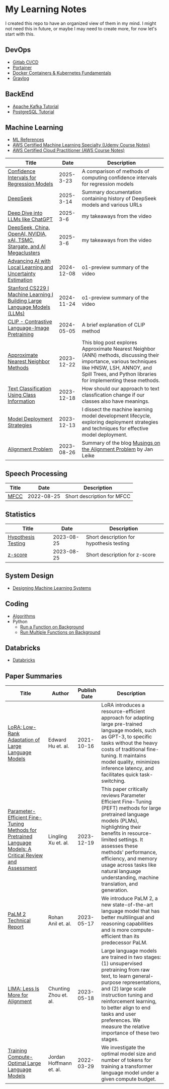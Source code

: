 # My Learning Notes

I created this repo to have an organized view of them in my mind. I might not need this in future, or maybe I may need to create more, for now let's start with this.

## DevOps

- [Gitlab CI/CD](./devops/gitlab-ci-cd.md)
- [Portainer](./devops/portainer.md)
- [Docker Containers & Kubernetes Fundamentals](./devops/docker_kubernetes/README.md)
- [Graylog](./devops/graylog.md)

## BackEnd

- [Apache Kafka Tutorial](./backend/kafka.md)
- [PostgreSQL Tutorial](./backend/postgresql.md)

## Machine Learning

- [ML References](./machine_learning/references.md)
- [AWS Certified Machine Learning Specialty (Udemy Course Notes)](./machine_learning/udemy-aws-mls-c01/README.md)
- [AWS Certified Cloud Practitioner (AWS Course Notes)](./machine_learning/aws-clf-c02/README.md)

| Title                                                                                                                            | Date       | Description                                                                                                                                                                                                      |
| -------------------------------------------------------------------------------------------------------------------------------- | ---------- | ---------------------------------------------------------------------------------------------------------------------------------------------------------------------------------------------------------------- |
| [Confidence Intervals for Regression Models](./machine_learning/regression_confidence.md)                                        | 2025-3-23  | A comparison of methods of computing confidence intervals for regression models                                                                                                                                  |
| [DeepSeek](./machine_learning/deepseek.md)                                                                                       | 2025-3-14  | Summary documentation containing history of DeepSeek models and various URLs                                                                                                                                     |
| [Deep Dive into LLMs like ChatGPT](./machine_learning/andrej_karpathy_llm_deepdive.md)                                           | 2025-3-6   | my takeaways from the video                                                                                                                                                                                      |
| [DeepSeek, China, OpenAI, NVIDIA, xAI, TSMC, Stargate, and AI Megaclusters](./machine_learning/lex_friedman_deepseek.md)         | 2025-3-6   | my takeaways from the video                                                                                                                                                                                      |
| [Advancing AI with Local Learning and Uncertainty Estimation](./machine_learning/test_time_adaptation.md)                        | 2024-12-08 | o1-preview summary of the video                                                                                                                                                                                  |
| [Stanford CS229 I Machine Learning I Building Large Language Models (LLMs)](./machine_learning/standford_cs229_building_llms.md) | 2024-11-24 | o1-preview summary of the video                                                                                                                                                                                  |
| [CLIP - Contrastive Language-Image Pretraining](./machine_learning/clip.md)                                                      | 2024-05-05 | A brief explanation of CLIP method                                                                                                                                                                               |
| [Approximate Nearest Neighbor Methods](./machine_learning/approximate-nearest-neighbor.md)                                       | 2023-12-22 | This blog post explores Approximate Nearest Neighbor (ANN) methods, discussing their importance, various techniques like HNSW, LSH, ANNOY, and Spill Trees, and Python libraries for implementing these methods. |
| [Text Classification Using Class Information](./machine_learning/text-classification.md)                                         | 2023-12-18 | How should our approach to text classfication change if our classes also have meanings.                                                                                                                          |
| [Model Deployment Strategies](./machine_learning/model-deployment-strategies.md)                                                 | 2023-12-13 | I dissect the machine learning model development lifecycle, exploring deployment strategies and techniques for effective model deployment.                                                                       |
| [Alignment Problem](./machine_learning/alignment_problem.md)                                                                     | 2023-08-26 | Summary of the blog [Musings on the Alignment Problem](https://aligned.substack.com/) by Jan Leike                                                                                                               |

## Speech Processing

| Title                                | Date       | Description                |
| ------------------------------------ | ---------- | -------------------------- |
| [MFCC](./speech_processing//mfcc.md) | 2022-08-25 | Short description for MFCC |

## Statistics

| Title                                                    | Date       | Description                              |
| -------------------------------------------------------- | ---------- | ---------------------------------------- |
| [Hypothesis Testing](./statistics/hypothesis-testing.md) | 2023-08-25 | Short description for hypothesis testing |
| [z-score](./statistics/z-score/z-score.md)               | 2023-08-25 | Short description for z-score            |

## System Design

- [Designing Machine Learning Systems](./system/chip_huyen.md)

## Coding

- [Algorithms](https://github.com/gsamil/algorithms/)
- Python
    - [Run a Function on Background](./python/run_on_background.py)
    - [Run Multiple Functions on Background](./python/run_on_background_mult.py)

## Databricks
    
- [Databricks](./databricks/readme.md)

## Paper Summaries

| Title                                                                                                                            | Author                  | Publish Date | Description                                                                                                                                                                                                                                                                                                                                     |
| -------------------------------------------------------------------------------------------------------------------------------- | ----------------------- | ------------ | ----------------------------------------------------------------------------------------------------------------------------------------------------------------------------------------------------------------------------------------------------------------------------------------------------------------------------------------------- |
| [LoRA: Low-Rank Adaptation of Large Language Models](./paper/lora-2021.md)                                                       | Edward Hu et. al.       | 2021-10-16   | LoRA introduces a resource-efficient approach for adapting large pre-trained language models, such as GPT-3, to specific tasks without the heavy costs of traditional fine-tuning. It maintains model quality, minimizes inference latency, and facilitates quick task-switching.                                                               |
| [Parameter-Efficient Fine-Tuning Methods for Pretrained Language Models: A Critical Review and Assessment](./paper/peft-2023.md) | Lingling Xu et. al.     | 2023-12-19   | This paper critically reviews Parameter Efficient Fine-Tuning (PEFT) methods for large pretrained language models (PLMs), highlighting their benefits in resource-limited settings. It assesses these methods' performance, efficiency, and memory usage across tasks like natural language understanding, machine translation, and generation. |
| [PaLM 2 Technical Report](./paper/anil-2023-palm-2.md)                                                                           | Rohan Anil et. al.      | 2023-05-17   | We introduce PaLM 2, a new state-of-the-art language model that has better multilingual and reasoning capabilities and is more compute-efficient than its predecessor PaLM.                                                                                                                                                                     |
| [LIMA: Less Is More for Alignment](./paper/zhou-2023-lima.md)                                                                    | Chunting Zhou et. al.   | 2023-05-18   | Large language models are trained in two stages: (1) unsupervised pretraining from raw text, to learn general-purpose representations, and (2) large scale instruction tuning and reinforcement learning, to better align to end tasks and user preferences. We measure the relative importance of these two stages.                            |
| [Training Compute-Optimal Large Language Models](./paper/hoffmann-2022-training-compute-optimal-llms.md)                         | Jordan Hoffmann et. al. | 2022-03-29   | We investigate the optimal model size and number of tokens for training a transformer language model under a given compute budget.                                                                                                                                                                                                              |


